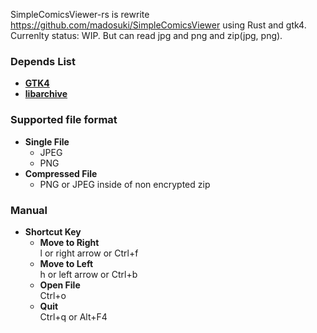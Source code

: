 SimpleComicsViewer-rs is rewrite https://github.com/madosuki/SimpleComicsViewer using Rust and gtk4.  
Currenlty status: WIP. But can read jpg and png and zip(jpg, png).

### Depends List
- **[GTK4](https://crates.io/crates/gtk4)**
- **[libarchive](https://www.libarchive.org/)**
  
### Supported file format
- **Single File**
    - JPEG
    - PNG
- **Compressed File**
    - PNG or JPEG inside of non encrypted zip

 ### Manual
- **Shortcut Key**
    - **Move to Right**  
        l or right arrow or Ctrl+f  
    - **Move to Left**  
        h or left arrow or Ctrl+b  
    - **Open File**  
        Ctrl+o  
    - **Quit**  
        Ctrl+q or Alt+F4  
